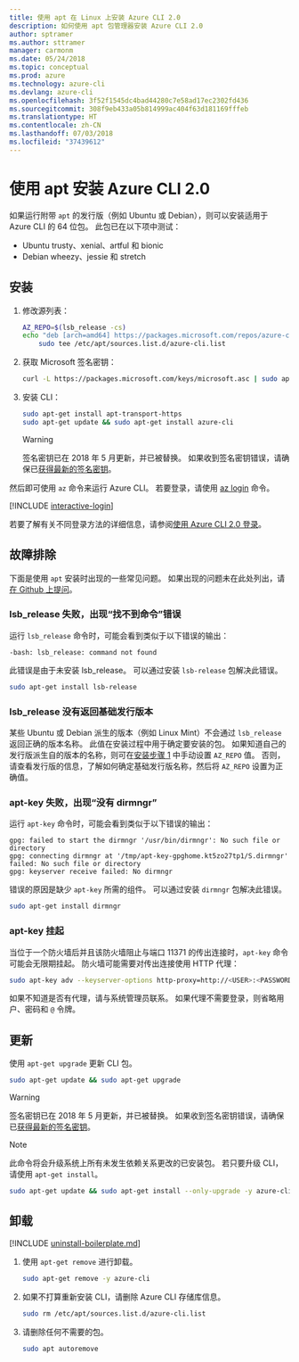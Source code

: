 ```yaml
---
title: 使用 apt 在 Linux 上安装 Azure CLI 2.0
description: 如何使用 apt 包管理器安装 Azure CLI 2.0
author: sptramer
ms.author: sttramer
manager: carmonm
ms.date: 05/24/2018
ms.topic: conceptual
ms.prod: azure
ms.technology: azure-cli
ms.devlang: azure-cli
ms.openlocfilehash: 3f52f1545dc4bad44280c7e58ad17ec2302fd436
ms.sourcegitcommit: 308f9eb433a05b814999ac404f63d181169fffeb
ms.translationtype: HT
ms.contentlocale: zh-CN
ms.lasthandoff: 07/03/2018
ms.locfileid: "37439612"
---
```

# <a name="install-azure-cli-20-with-apt"></a>使用 apt 安装 Azure CLI 2.0

如果运行附带 `apt` 的发行版（例如 Ubuntu 或 Debian），则可以安装适用于 Azure CLI 的 64 位包。 此包已在以下项中测试：

* Ubuntu trusty、xenial、artful 和 bionic
* Debian wheezy、jessie 和 stretch

## <a name="install"></a>安装

1. <a name="install-step-1"/> 修改源列表：

    ```bash
    AZ_REPO=$(lsb_release -cs)
    echo "deb [arch=amd64] https://packages.microsoft.com/repos/azure-cli/ $AZ_REPO main" | \
        sudo tee /etc/apt/sources.list.d/azure-cli.list
    ```

2. <a name="signingKey"></a>获取 Microsoft 签名密钥：

   ```bash
   curl -L https://packages.microsoft.com/keys/microsoft.asc | sudo apt-key add -
   ```

3. 安装 CLI：

   ```bash
   sudo apt-get install apt-transport-https
   sudo apt-get update && sudo apt-get install azure-cli
   ```

   > [!WARNING]
   > 签名密钥已在 2018 年 5 月更新，并已被替换。 如果收到签名密钥错误，请确保已[获得最新的签名密钥](#signingKey)。

然后即可使用 `az` 命令来运行 Azure CLI。 若要登录，请使用 [az login](/cli/azure/reference-index#az-login) 命令。

[!INCLUDE [interactive-login](includes/interactive-login.md)]

若要了解有关不同登录方法的详细信息，请参阅[使用 Azure CLI 2.0 登录](authenticate-azure-cli.md)。

## <a name="troubleshooting"></a>故障排除

下面是使用 `apt` 安装时出现的一些常见问题。 如果出现的问题未在此处列出，请[在 Github 上提问](https://github.com/Azure/azure-cli/issues)。

### <a name="lsbrelease-fails-with-command-not-found"></a>lsb_release 失败，出现“找不到命令”错误

运行 `lsb_release` 命令时，可能会看到类似于以下错误的输出：

```output
-bash: lsb_release: command not found
```

此错误是由于未安装 lsb_release。 可以通过安装 `lsb-release` 包解决此错误。

```bash
sudo apt-get install lsb-release
```

### <a name="lsbrelease-does-not-return-the-base-distribution-version"></a>lsb_release 没有返回基础发行版本

某些 Ubuntu 或 Debian 派生的版本（例如 Linux Mint）不会通过 `lsb_release` 返回正确的版本名称。 此值在安装过程中用于确定要安装的包。 如果知道自己的发行版派生自的版本的名称，则可在[安装步骤 1](#install-step-1) 中手动设置 `AZ_REPO` 值。 否则，请查看发行版的信息，了解如何确定基础发行版名称，然后将 `AZ_REPO` 设置为正确值。

### <a name="apt-key-fails-with-no-dirmngr"></a>apt-key 失败，出现“没有 dirmngr”

运行 `apt-key` 命令时，可能会看到类似于以下错误的输出：

```output
gpg: failed to start the dirmngr '/usr/bin/dirmngr': No such file or directory
gpg: connecting dirmngr at '/tmp/apt-key-gpghome.kt5zo27tp1/S.dirmngr' failed: No such file or directory
gpg: keyserver receive failed: No dirmngr
```

错误的原因是缺少 `apt-key` 所需的组件。 可以通过安装 `dirmngr` 包解决此错误。

```bash
sudo apt-get install dirmngr
```

### <a name="apt-key-hangs"></a>apt-key 挂起

当位于一个防火墙后并且该防火墙阻止与端口 11371 的传出连接时，`apt-key` 命令可能会无限期挂起。 防火墙可能需要对传出连接使用 HTTP 代理：

```bash
sudo apt-key adv --keyserver-options http-proxy=http://<USER>:<PASSWORD>@<PROXY-HOST>:<PROXY-PORT>/ --keyserver packages.microsoft.com --recv-keys 52E16F86FEE04B979B07E28DB02C46DF417A0893
```

如果不知道是否有代理，请与系统管理员联系。 如果代理不需要登录，则省略用户、密码和 `@` 令牌。

## <a name="update"></a>更新

使用 `apt-get upgrade` 更新 CLI 包。

   ```bash
   sudo apt-get update && sudo apt-get upgrade
   ```

> [!WARNING]
> 签名密钥已在 2018 年 5 月更新，并已被替换。 如果收到签名密钥错误，请确保已[获得最新的签名密钥](#signingKey)。
   
> [!NOTE]
> 此命令将会升级系统上所有未发生依赖关系更改的已安装包。
> 若只要升级 CLI，请使用 `apt-get install`。
> ```bash
> sudo apt-get update && sudo apt-get install --only-upgrade -y azure-cli
> ```

## <a name="uninstall"></a>卸载

[!INCLUDE [uninstall-boilerplate.md](includes/uninstall-boilerplate.md)]

1. 使用 `apt-get remove` 进行卸载。

    ```bash
    sudo apt-get remove -y azure-cli
    ```

2. 如果不打算重新安装 CLI，请删除 Azure CLI 存储库信息。

   ```bash
   sudo rm /etc/apt/sources.list.d/azure-cli.list
   ```

3. 请删除任何不需要的包。

   ```bash
   sudo apt autoremove
   ```
